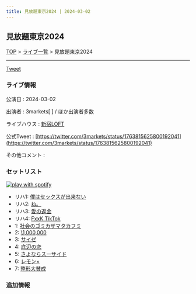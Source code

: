 ```yaml
---
title: 見放題東京2024 | 2024-03-02
---
```

## 見放題東京2024

[TOP](/setlist/) > [ライブ一覧](lives.html) > 見放題東京2024

___

<a href="https://twitter.com/share?ref_src=twsrc%5Etfw" data-text="3markets[ ]セットリスト > 見放題東京2024" class="twitter-share-button" data-via="3markets" data-hashtags="3markets" data-related="3markets" data-show-count="false">Tweet</a>

### ライブ情報

公演日
:    2024-03-02

出演者
:    3markets[ ] / ほか出演者多数

ライブハウス
:    [新宿LOFT](livehouse041.html)

公式Tweet
:    [https://twitter.com/3markets/status/1763815625800192041](https://twitter.com/3markets/status/1763815625800192041)

その他コメント
:    

### セットリスト


[![play with spotify](images/spotify-icon.png)](https://open.spotify.com/playlist/11fOkdl6P6LhCisaMKcscJ)



*  リハ1: [僕はセックスが出来ない](song006.html)
*  リハ2: [ね。](song076.html)
*  リハ3: [愛の返金](song012.html)
*  リハ4: [FxxK TikTok](song082.html)
*  1: [社会のゴミカザマタカフミ](song002.html)
*  2: [\1,000,000](song022.html)
*  3: [サイゼ](song004.html)
*  4: [底辺の恋](song008.html)
*  5: [さよならスーサイド](song013.html)
*  6: [レモン×](song003.html)
*  7: [整形大賛成](song005.html)


### 追加情報






<script async src="https://platform.twitter.com/widgets.js" charset="utf-8"></script>